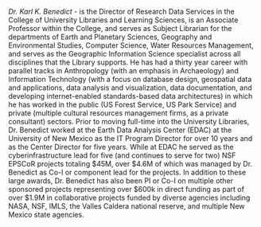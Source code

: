 *Dr. Karl K. Benedict* - is the Director of Research Data Services in the College of University Libraries and Learning Sciences, is an Associate Professor within the College, and serves as Subject Librarian for the departments of Earth and Planetary Sciences, Geography and Environmental Studies, Computer Science, Water Resources Management, and serves as the Geographic Information Science specialist across all disciplines that the Library supports. He has had a thirty year career with parallel tracks in Anthropology (with an emphasis in Archaeology) and Information Technology (with a focus on database design, geospatial data and applications, data analysis and visualization, data documentation, and developing internet-enabled standards-based data architectures) in which he has worked in the public (US Forest Service, US Park Service) and private (multiple cultural resources management firms, as a private consultant) sectors. Prior to moving full-time into the University Libraries, Dr. Benedict worked at the Earth Data Analysis Center (EDAC) at the University of New Mexico as the IT Program Director for over 10 years and as the Center Director for five years. While at EDAC he served as the cyberinfrastructure lead for five (and continues to serve for two) NSF EPSCoR projects totaling $45M, over $4.6M of which was managed by Dr. Benedict as Co-I or component lead for the projects. In addition to these large awards, Dr. Benedict has also been PI or Co-I on multiple other sponsored projects representing over $600k in direct funding as part of over $1.9M in collaborative projects funded by diverse agencies including NASA, NSF, IMLS, the Valles Caldera national reserve, and multiple New Mexico state agencies. 